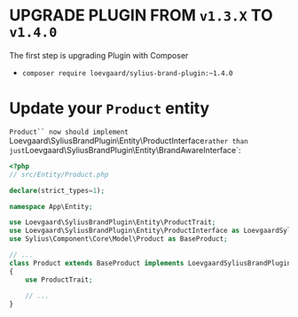 # UPGRADE PLUGIN FROM `v1.3.X` TO `v1.4.0`

The first step is upgrading Plugin with Composer

- `composer require loevgaard/sylius-brand-plugin:~1.4.0`

# Update your `Product` entity

`Product`` now should implement `Loevgaard\SyliusBrandPlugin\Entity\ProductInterface`
rather than just `Loevgaard\SyliusBrandPlugin\Entity\BrandAwareInterface`:

```php
<?php
// src/Entity/Product.php

declare(strict_types=1);

namespace App\Entity;

use Loevgaard\SyliusBrandPlugin\Entity\ProductTrait;
use Loevgaard\SyliusBrandPlugin\Entity\ProductInterface as LoevgaardSyliusBrandPluginProductInterface;
use Sylius\Component\Core\Model\Product as BaseProduct;

// ...
class Product extends BaseProduct implements LoevgaardSyliusBrandPluginProductInterface
{
    use ProductTrait;
    
    // ...
}
```
